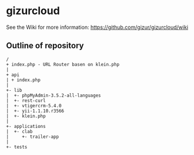 gizurcloud
==========

See the Wiki for more information: https://github.com/gizur/gizurcloud/wiki


Outline of repository
---------------------


```text
/
+ index.php - URL Router basen on klein.php
|
+ api
| + index.php 
|
+- lib
|  +- phpMyAdmin-3.5.2-all-languages
|  +- rest-curl
|  +- vtigercrm-5.4.0
|  +- yii-1.1.10.r3566
|  +- klein.php
|
+- applications 
|  +- clab
|     +- trailer-app
|
+- tests

```
